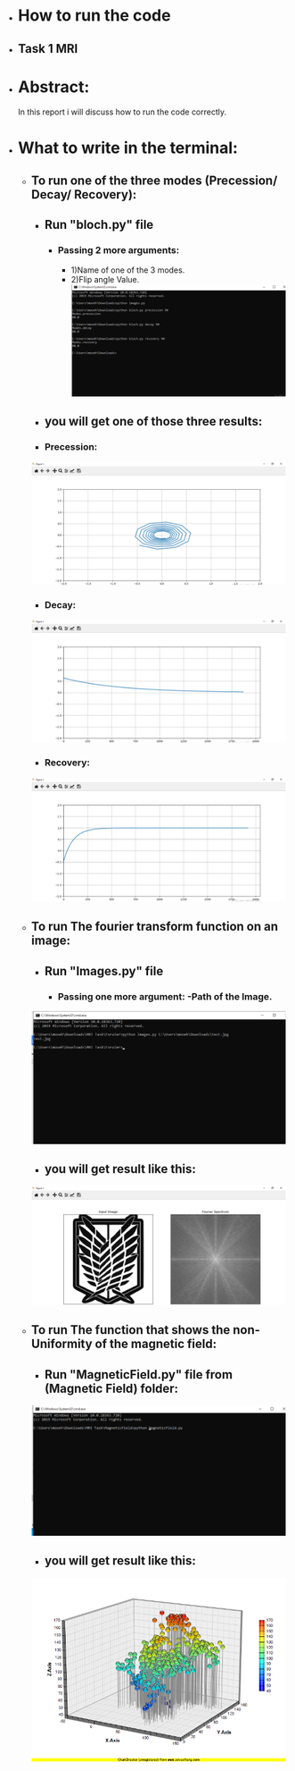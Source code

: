 * # How to run the code
* ## Task 1 MRI

* # Abstract:
    In this report i will discuss how to run the code correctly.
* # What to write in the terminal:

    * ## To run one of the three modes (Precession/ Decay/ Recovery):
		* ## Run "bloch.py" file 
			* ### Passing 2 more arguments: 
				- 1)Name of one of the 3 modes.
				- 2)Flip angle Value. 
		![Zero Position](Screenshots/TerminalMRI.png)
    	* ## you will get one of those three results:
		* ### Precession:
		![Zero Position](Screenshots/Precession.png)
		* ### Decay:
		![Zero Position](Screenshots/Decay.png)
		* ### Recovery:
		![Zero Position](Screenshots/Recovery.png)

   * ## To run The fourier transform function on an image:
		* ## Run "Images.py" file
			* ### Passing one more argument: -Path of the Image.
		![Zero Position](Screenshots/TerminalFourier.png)
   
    		
		* ## you will get result like this:
		![Zero Position](Screenshots/ImageFourier.png)


   * ## To run The function that shows the non-Uniformity of the magnetic field:
		* ## Run "MagneticField.py" file from (Magnetic Field) folder:
		![Zero Position](Screenshots/TerminalMagneticField.png)
    		
		* ## you will get result like this:
		![Zero Position](Screenshots/NonUniform.png)
